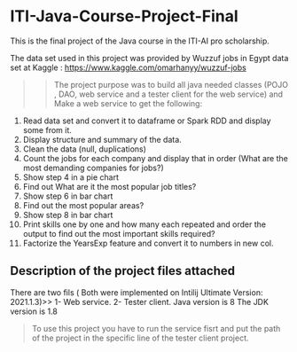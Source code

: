 # ITI-Java-Course-Project-Final

This is the final project of the Java course in the ITI-AI pro scholarship.

The data set used in this project was provided by Wuzzuf jobs in Egypt data set at Kaggle : https://www.kaggle.com/omarhanyy/wuzzuf-jobs

>> The project purpose was to build all java needed classes (POJO , DAO, web service and a tester client for the web service)
and Make a web service to get the following:
1. Read data set and convert it to dataframe or Spark RDD and display some from it.
2. Display structure and summary of the data.
3. Clean the data (null, duplications)
4. Count the jobs for each company and display that in order (What are the most demanding companies for jobs?)
5. Show step 4 in a pie chart
6. Find out What are it the most popular job titles?
7. Show step 6 in bar chart
8. Find out the most popular areas?
9. Show step 8 in bar chart
10. Print skills one by one and how many each repeated and order the output to find out the most important skills required?
11. Factorize the YearsExp feature and convert it to numbers in new col.


## Description of the project files attached
There are two fils ( Both were implemented on Intilij Ultimate Version: 2021.1.3)>>  1- Web service.     2- Tester client.
Java version is 8
The JDK version is 1.8

> To use this project you have to run the service fisrt and put the path of the project in the specific line of the tester client project.
